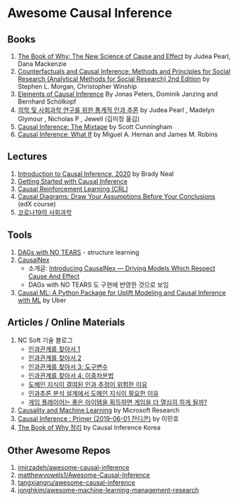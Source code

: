 # Awesome Causal Inference

## Books
1. [The Book of Why: The New Science of Cause and Effect](https://www.amazon.com/Book-Why-Science-Cause-Effect/dp/046509760X) by Judea Pearl, Dana Mackenzie
2. [Counterfactuals and Causal Inference: Methods and Principles for Social Research (Analytical Methods for Social Research) 2nd Edition](https://www.amazon.com/Counterfactuals-Causal-Inference-Principles-Analytical/dp/1107694167) by Stephen L. Morgan, Christopher Winship
3. [Elements of Causal Inference](https://mitpress.mit.edu/books/elements-causal-inference) By Jonas Peters, Dominik Janzing and Bernhard Schölkopf
4. [의학 및 사회과학 연구를 위한 통계적 인과 추론](http://www.kyobobook.co.kr/product/detailViewKor.laf?barcode=9791125102236) by Judea Pearl , Madelyn Glymour , Nicholas P , Jewell (김미정 옮김)
5. [Causal Inference: The Mixtape](https://mixtape.scunning.com/index.html) by Scott Cunningham
6. [Causal Inference: What If](https://www.hsph.harvard.edu/miguel-hernan/causal-inference-book/) by Miguel A. Hernan and James M. Robins

## Lectures
1. [Introduction to Causal Inference, 2020](https://www.bradyneal.com/causal-inference-course) by Brady Neal
2. [Getting Started with Causal Inference](https://causalinference.gitlab.io)
3. [Causal Reinforcement Learning (CRL)](https://crl.causalai.net)
4. [Causal Diagrams: Draw Your Assumptions Before Your Conclusions](https://www.edx.org/course/causal-diagrams-draw-your-assumptions-before-your) (edX course)
5. [코로나19의 사회과학](https://sites.google.com/view/social-science-of-covid-19)

## Tools
1. [DAGs with NO TEARS](https://github.com/xunzheng/notears) - structure learning
2. [CausalNex](https://github.com/quantumblacklabs/causalnex)
    * 소개글: [Introducing CausalNex — Driving Models Which Respect Cause And Effect](https://medium.com/quantumblack/introducing-causalnex-driving-models-which-respect-cause-and-effect-a561545f0a5e)
    * DAGs with NO TEARS 도 구현에 반영한 것으로 보임
3. [Causal ML: A Python Package for Uplift Modeling and Causal Inference with ML](https://github.com/uber/causalml) by Uber

## Articles / Online Materials
1. NC Soft 기술 블로그 
    * [인과관계를 찾아서 1](https://danbi-ncsoft.github.io/study/2019/02/19/causality-part1.html)
    * [인과관계를 찾아서 2](https://danbi-ncsoft.github.io/study/2019/02/19/causality-part2.html) 
    * [인과관계를 찾아서 3: 도구변수](https://danbi-ncsoft.github.io/study/2019/08/07/IV.html) 
    * [인과관계를 찾아서 4: 이중차분법](https://danbi-ncsoft.github.io/study/2019/08/13/causality-part4-DID.html) 
    * [도메인 지식이 결여된 인과 추정이 위험한 이유](https://danbi-ncsoft.github.io/study/2020/06/29/study-domain_knowledge_and_causal_inference.html) 
    * [인과추론 분석 설계에서 도메인 지식이 필요한 이유](https://danbi-ncsoft.github.io/study/2021/01/15/instrumentvariable.html) 
    * [게임 플레이어는 좋은 아이템을 획득하면 게임을 더 열심히 하게 될까?](https://danbi-ncsoft.github.io/works/2021/05/13/class_get_causal_analysis.html) 
2. [Causality and Machine Learning](https://www.microsoft.com/en-us/research/group/causal-inference/#!downloads) by Microsoft Research
3. [Causal Inference : Primer (2019-06-01 잔디콘)](https://www.slideshare.net/lumiamitie/causal-inference-primer-20190601) by 이민호
4. [The Book of Why 정리](https://causal-inference-korea.gitbook.io/the-book-of-why) by Causal Inference Korea

## Other Awesome Repos
1. [imirzadeh/awesome-causal-inference](https://github.com/imirzadeh/awesome-causal-inference)
2. [matthewvowels1/Awesome-Causal-Inference](https://github.com/matthewvowels1/Awesome-Causal-Inference)
3. [tangxiangru/awesome-causal-inference](https://github.com/tangxiangru/awesome-causal-inference)
4. [jonghkim/awesome-machine-learning-management-research](https://github.com/jonghkim/awesome-machine-learning-management-research#causal_inference)
